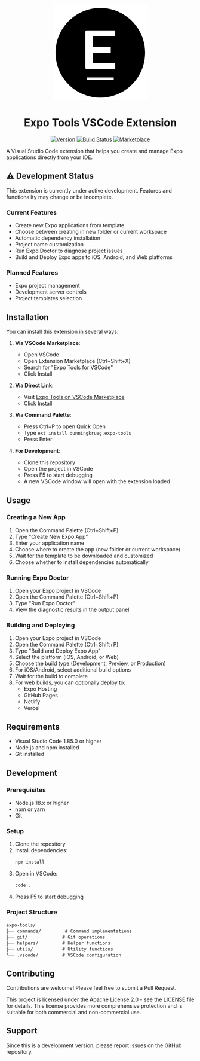 <div align="center">
  <img src="images/logo.png" alt="Expo Tools Logo" width="256" height="256" />
  
  # Expo Tools VSCode Extension
  
  [![Version](https://img.shields.io/badge/version-1.2.0-4299E1.svg?logo=visual-studio-code&logoColor=white)](https://marketplace.visualstudio.com/items?itemName=dunningkrueg.expo-tools)
  [![Build Status](https://img.shields.io/badge/build-passing-brightgreen.svg?logo=github-actions&logoColor=white)](https://github.com/dunningkrueg/expo-tools/actions)
  [![Marketplace](https://img.shields.io/badge/marketplace-VSCode-blue.svg?logo=visual-studio-code&logoColor=white)](https://marketplace.visualstudio.com/items?itemName=dunningkrueg.expo-tools)
</div>

A Visual Studio Code extension that helps you create and manage Expo applications directly from your IDE.

## ⚠️ Development Status

This extension is currently under active development. Features and functionality may change or be incomplete.

### Current Features
- Create new Expo applications from template
- Choose between creating in new folder or current workspace
- Automatic dependency installation
- Project name customization
- Run Expo Doctor to diagnose project issues
- Build and Deploy Expo apps to iOS, Android, and Web platforms

### Planned Features
- Expo project management
- Development server controls
- Project templates selection

## Installation

You can install this extension in several ways:

1. **Via VSCode Marketplace**:
   - Open VSCode
   - Open Extension Marketplace (Ctrl+Shift+X)
   - Search for "Expo Tools for VSCode"
   - Click Install

2. **Via Direct Link**:
   - Visit [Expo Tools on VSCode Marketplace](https://marketplace.visualstudio.com/items?itemName=dunningkrueg.expo-tools)
   - Click Install

3. **Via Command Palette**:
   - Press Ctrl+P to open Quick Open
   - Type `ext install dunningkrueg.expo-tools`
   - Press Enter

4. **For Development**:
   - Clone this repository
   - Open the project in VSCode
   - Press F5 to start debugging
   - A new VSCode window will open with the extension loaded

## Usage

### Creating a New App
1. Open the Command Palette (Ctrl+Shift+P)
2. Type "Create New Expo App"
3. Enter your application name
4. Choose where to create the app (new folder or current workspace)
5. Wait for the template to be downloaded and customized
6. Choose whether to install dependencies automatically

### Running Expo Doctor
1. Open your Expo project in VSCode
2. Open the Command Palette (Ctrl+Shift+P)
3. Type "Run Expo Doctor"
4. View the diagnostic results in the output panel

### Building and Deploying
1. Open your Expo project in VSCode
2. Open the Command Palette (Ctrl+Shift+P)
3. Type "Build and Deploy Expo App"
4. Select the platform (iOS, Android, or Web)
5. Choose the build type (Development, Preview, or Production)
6. For iOS/Android, select additional build options
7. Wait for the build to complete
8. For web builds, you can optionally deploy to:
   - Expo Hosting
   - GitHub Pages
   - Netlify
   - Vercel

## Requirements

- Visual Studio Code 1.85.0 or higher
- Node.js and npm installed
- Git installed

## Development

### Prerequisites
- Node.js 18.x or higher
- npm or yarn
- Git

### Setup
1. Clone the repository
2. Install dependencies:
   ```bash
   npm install
   ```
3. Open in VSCode:
   ```bash
   code .
   ```
4. Press F5 to start debugging

### Project Structure
```
expo-tools/
├── commands/         # Command implementations
├── git/             # Git operations
├── helpers/         # Helper functions
├── utils/           # Utility functions
└── .vscode/         # VSCode configuration
```

## Contributing

Contributions are welcome! Please feel free to submit a Pull Request.


This project is licensed under the Apache License 2.0 - see the [LICENSE](LICENSE) file for details. This license provides more comprehensive protection and is suitable for both commercial and non-commercial use.

## Support

Since this is a development version, please report issues on the GitHub repository. 